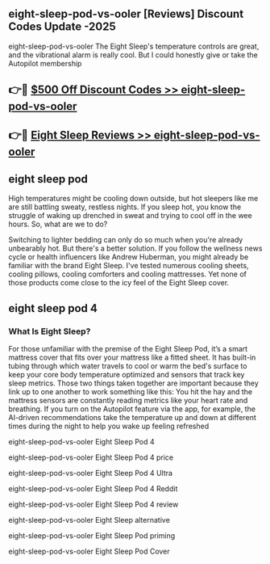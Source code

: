## eight-sleep-pod-vs-ooler [Reviews​] Discount Codes Update -2025

eight-sleep-pod-vs-ooler The Eight Sleep's temperature controls are great, and the vibrational alarm is really cool. But I could honestly give or take the Autopilot membership

## 👉🔴 [$500 Off Discount Codes >> eight-sleep-pod-vs-ooler](http://download.freeplayer.one?title=eight-sleep-pod-vs-ooler&ref=18-ES)

## 👉🔴 [Eight Sleep Reviews >> eight-sleep-pod-vs-ooler](http://download.freeplayer.one?title=eight-sleep-pod-vs-ooler&ref=18-ES)

## eight sleep pod

High temperatures might be cooling down outside, but hot sleepers like me are still battling sweaty, restless nights. If you sleep hot, you know the struggle of waking up drenched in sweat and trying to cool off in the wee hours. So, what are we to do?

Switching to lighter bedding can only do so much when you're already unbearably hot. But there's a better solution. If you follow the wellness news cycle or health influencers like Andrew Huberman, you might already be familiar with the brand Eight Sleep. I've tested numerous cooling sheets, cooling pillows, cooling comforters and cooling mattresses. Yet none of those products come close to the icy feel of the Eight Sleep cover.

## eight sleep pod 4

### What Is Eight Sleep?

For those unfamiliar with the premise of the Eight Sleep Pod, it’s a smart mattress cover that fits over your mattress like a fitted sheet. It has built-in tubing through which water travels to cool or warm the bed's surface to keep your core body temperature optimized and sensors that track key sleep metrics. Those two things taken together are important because they link up to one another to work something like this: You hit the hay and the mattress sensors are constantly reading metrics like your heart rate and breathing. If you turn on the Autopilot feature via the app, for example, the AI-driven recommendations take the temperature up and down at different times during the night to help you wake up feeling refreshed

eight-sleep-pod-vs-ooler Eight Sleep Pod 4

eight-sleep-pod-vs-ooler Eight Sleep Pod 4 price

eight-sleep-pod-vs-ooler Eight Sleep Pod 4 Ultra

eight-sleep-pod-vs-ooler Eight Sleep Pod 4 Reddit

eight-sleep-pod-vs-ooler Eight Sleep Pod 4 review

eight-sleep-pod-vs-ooler Eight Sleep alternative

eight-sleep-pod-vs-ooler Eight Sleep Pod priming

eight-sleep-pod-vs-ooler Eight Sleep Pod Cover